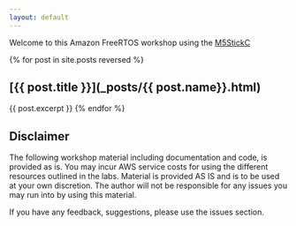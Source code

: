 ```yaml
---
layout: default
---
```


Welcome to this Amazon FreeRTOS workshop using the [M5StickC](https://docs.m5stack.com/#/en/core/m5stickc)


{% for post in site.posts reversed %}
## [{{ post.title }}](_posts/{{ post.name}}.html)
{{ post.excerpt }}
{% endfor %}


## Disclaimer
The following workshop material including documentation and code, is provided as is. You may incur AWS service costs for using the different resources outlined in the labs. Material is provided AS IS and is to be used at your own discretion. The author will not be responsible for any issues you may run into by using this material. 

If you have any feedback, suggestions, please use the issues section.